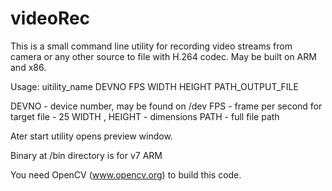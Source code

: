 # videoRec
This is a small command line utility for recording video streams from camera or any other source to file with H.264 codec.
May be built on ARM and x86.

Usage: uitility_name DEVNO FPS WIDTH HEIGHT PATH_OUTPUT_FILE

DEVNO - device number, may be found on /dev
FPS - frame per second for target file - 25
WIDTH , HEIGHT - dimensions
PATH - full file path

Ater start utility opens preview window.

Binary at /bin directory is for v7 ARM

You need OpenCV (www.opencv.org) to build this code.
